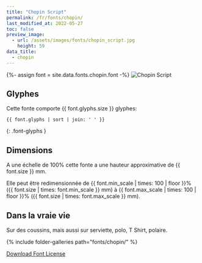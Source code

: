 ```yaml
---
title: "Chopin Script"
permalink: /fr/fonts/chopin/
last_modified_at: 2022-05-27
toc: false
preview_image:
  - url: /assets/images/fonts/chopin_script.jpg
    height: 59
data_title:
  - chopin
---
```

{%- assign font = site.data.fonts.chopin.font -%} 
![Chopin Script](/assets/images/fonts/chopin_script.jpg)


## Glyphes

Cette fonte comporte  {{ font.glyphs.size }} glyphes:

```
{{ font.glyphs | sort | join: ' ' }}
```
{: .font-glyphs }


## Dimensions

A une échelle de  100% cette fonte a une hauteur approximative de  {{ font.size }} mm. 

Elle peut être redimensionnée  de {{ font.min_scale | times: 100 | floor }}% ({{ font.size | times: font.min_scale }} mm)
à {{ font.max_scale | times: 100 | floor }}% ({{ font.size | times: font.max_scale }} mm).

## Dans la vraie vie

Sur des coussins, mais aussi sur serviette, polo, T Shirt, polaire.

{% include folder-galleries path="fonts/chopin/" %}

[Download Font License](https://github.com/inkstitch/inkstitch/tree/main/fonts/chopin/LICENSE)
